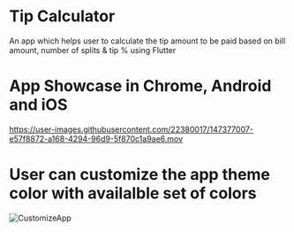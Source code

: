 # Tip Calculator
An app which helps user to calculate the tip amount to be paid based on bill amount, number of splits &amp; tip % using Flutter

# App Showcase in Chrome, Android and iOS



https://user-images.githubusercontent.com/22380017/147377007-e57f8872-a168-4294-96d9-5f870c1a9ae6.mov

# User can customize the app theme color with availalble set of colors

![CustomizeApp](https://user-images.githubusercontent.com/22380017/147395658-0bf0ee92-2039-4899-a67a-c0b688bc961e.gif)

